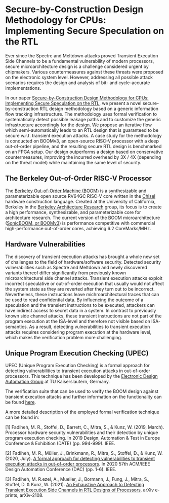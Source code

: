 # Secure-by-Construction Design Methodology for CPUs: Implementing Secure Speculation on the RTL

Ever since the Spectre and Meltdown attacks proved Transient Execution Side Channels to be a fundamental vulnerability of modern processors, secure microarchitecture design is a challenge considered urgent by chipmakers. Various countermeasures against these threats were proposed on the electronic system level. However, addressing all possible attack scenarios requires the design and analysis of bit- and cycle-accurate implementations. 

In our paper [Secure-by-Construction Design Methodology for CPUs: Implementing Secure Speculation on the RTL](https://www.uni-kl.de), we present a novel secure-by-construction RTL design methodology based on a generic information flow tracking infrastructure. The methodology uses formal verification to systematically detect
possible leakage paths and to customize the generic infrastructure accordingly for the design. We propose an iterative flow which semi-automatically leads to an RTL design that is guaranteed to be secure w.r.t. transient execution attacks. A case study for the methodology is conducted on BOOMv3, an open-source RISC-V processor with a deep out-of-order pipeline, and the resulting secure RTL design is benchmarked on an FPGA setup. Our design outperforms a design based on conservative countermeasures, improving the incurred overhead by 3X / 4X (depending on the threat model) while maintaining the same level of security. 


## The Berkeley Out-of-Order RISC-V Processor

The [Berkeley Out-of-Order Machine (BOOM)](https://github.com/riscv-boom/riscv-boom) is a synthesizable and parameterizable open source RV64GC RISC-V core written in the [Chisel](https://chisel.eecs.berkeley.edu/) hardware construction language.
Created at the University of California, Berkeley in the [Berkeley Architecture Research](https://bar.eecs.berkeley.edu/) group, its focus is to create a high performance, synthesizable, and parameterizable core for architecture research.
The current version of the BOOM microarchitecture ([SonicBOOM, or BOOMv3](https://carrv.github.io/2020/papers/CARRV2020_paper_15_Zhao.pdf)) is performance competitive with commercial high-performance out-of-order cores, achieving 6.2 CoreMarks/MHz.


## Hardware Vulnerabilities

The discovery of transient execution attacks has brought a whole new set of challenges to the field of hardware/software security. 
Detected security vulnerabilities such as Spectre and Meltdown and newly discovered variants thereof differ significantly from previously known microarchitectural side channel attacks. Transient execution attacks exploit incorrect speculative or out-of-order execution that usually would not affect the system state as they are reverted after they turn out to be incorrect. Nevertheless, these instructions leave michroarchitectural traces that can be used to read confidential data. 
By influencing the outcome of a speculation and the transient instructions to be executed, attackers can have indirect access to secret data in a system. 
In contrast to previously known side channel attacks, these transient instructions are not part of the program execution at the ISA-level and therefore not visible based on ISA-semantics. As a result, detecting vulnerabilities to transient execution attacks requires considering program execution at the hardware level, which makes the verification problem more challenging.


## Unique Program Execution Checking (UPEC)

UPEC (Unique Program Execution Checking) is a formal approach for detecting vulnerabilities to transient execution attacks in out-of-order processors. This technique has been developed by the [Electronic Design Automation Group](https://www.eit.uni-kl.de/eis/research/) at TU Kaiserslautern, Germany.

The verification suite that can be used to verify the BOOM design against transient execution attacks and further information on the functionality can be found [here](https://github.com/TUK-EIS/upec-boom-verification-suite).

A more detailed description of the employed formal verification technique can be found in:

[1] Fadiheh, M. R., Stoffel, D., Barrett, C., Mitra, S., & Kunz, W. (2019, March). Processor hardware security vulnerabilities and their detection by unique program execution checking. In 2019 Design, Automation & Test in Europe Conference & Exhibition (DATE) (pp. 994-999). IEEE.

[2] Fadiheh, M. R., Müller, J., Brinkmann, R., Mitra, S., Stoffel, D., & Kunz, W. (2020, July). [A formal approach for detecting vulnerabilities to transient execution attacks in out-of-order processors](https://ieeexplore.ieee.org/document/9218572). In 2020 57th ACM/IEEE Design Automation Conference (DAC) (pp. 1-6). IEEE.

[3] Fadiheh, M. R.ezel, A., Mueller, J., Bormann, J., Fung, J., Mitra, S., Stoffel, D. & Kunz, W. (2021). [An Exhaustive Approach to Detecting Transient Execution Side Channels in RTL Designs of Processors](https://arxiv.org/abs/2108.01979). arXiv e-prints, arXiv-2108. 

